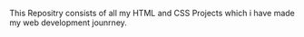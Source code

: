 <pr> This Repositry consists of all my HTML and CSS Projects which i have made my web development jounrney.<pr>
